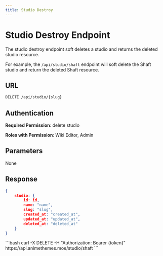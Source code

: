 ```yaml
---
title: Studio Destroy
---
```


<Block>

# Studio Destroy Endpoint

The studio destroy endpoint soft deletes a studio and returns the deleted studio resource.

For example, the `/api/studio/shaft` endpoint will soft delete the Shaft studio and return the deleted Shaft resource.

## URL

```sh
DELETE /api/studio/{slug}
```

## Authentication

**Required Permission**: delete studio

**Roles with Permission**: Wiki Editor, Admin

## Parameters

None

## Response

```json
{
    studio: {
        id: id,
        name: "name",
        slug: "slug",
        created_at: "created_at",
        updated_at: "updated_at",
        deleted_at: "deleted_at"
    }
}
```

<Example>

<CURL>
```bash
curl -X DELETE -H "Authorization: Bearer {token}" https://api.animethemes.moe/studio/shaft
```
</CURL>

</Example>

</Block>